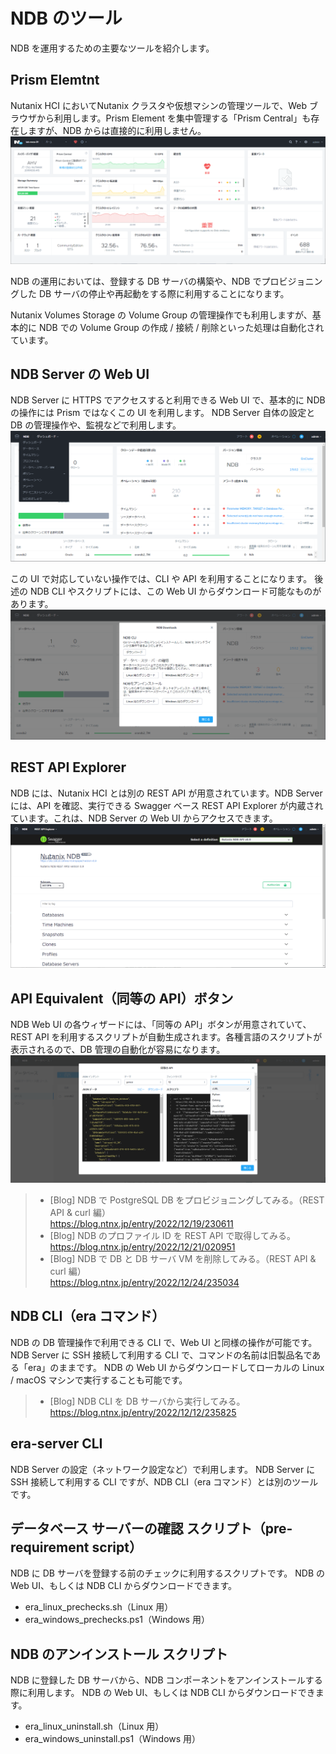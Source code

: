 # NDB のツール

NDB を運用するための主要なツールを紹介します。


## Prism Elemtnt

Nutanix HCI においてNutanix クラスタや仮想マシンの管理ツールで、Web ブラウザから利用します。Prism Element を集中管理する「Prism Central」も存在しますが、NDB からは直接的に利用しません。
![Prism Element](images/util-prism-element.png)

NDB の運用においては、登録する DB サーバの構築や、NDB でプロビジョニングした DB サーバの停止や再起動をする際に利用することになります。

Nutanix Volumes Storage の Volume Group の管理操作でも利用しますが、基本的に NDB での Volume Group の作成 / 接続 / 削除といった処理は自動化されています。


## NDB Server の Web UI

NDB Server に HTTPS でアクセスすると利用できる Web UI で、基本的に NDB の操作には Prism ではなくこの UI を利用します。
NDB Server 自体の設定と DB の管理操作や、監視などで利用します。
![NDB Web UI](images/util-ndb-ui.png)

この UI で対応していない操作では、CLI や API を利用することになります。
後述の NDB CLI やスクリプトには、この Web UI からダウンロード可能なものがあります。
![NDB CLI Download](images/util-ndb-ui-cli-download.png)


## REST API Explorer

NDB には、Nutanix HCI とは別の REST API が用意されています。NDB Server には、API を確認、実行できる Swagger ベース REST API Explorer が内蔵されています。これは、NDB Server の Web UI からアクセスできます。
![NDB REST API Explorer](images/util-ndb-api-explore.png)


## API Equivalent（同等の API）ボタン

NDB Web UI の各ウィザードには、「同等の API」ボタンが用意されていて、REST API を利用するスクリプトが自動生成されます。各種言語のスクリプトが表示されるので、DB 管理の自動化が容易になります。
![NDB API Equivalent](images/util-ndb-api-equivalent.png)

> - [Blog] NDB で PostgreSQL DB をプロビジョニングしてみる。（REST API & curl 編）  
>   https://blog.ntnx.jp/entry/2022/12/19/230611
> - [Blog] NDB のプロファイル ID を REST API で取得してみる。   
>   https://blog.ntnx.jp/entry/2022/12/21/020951
> - [Blog] NDB で DB と DB サーバ VM を削除してみる。（REST API & curl 編）  
>   https://blog.ntnx.jp/entry/2022/12/24/235034


## NDB CLI（era コマンド）

NDB の DB 管理操作で利用できる CLI で、Web UI と同様の操作が可能です。
NDB Server に SSH 接続して利用する CLI で、コマンドの名前は旧製品名である「era」のままです。
NDB の Web UI からダウンロードしてローカルの Linux / macOS マシンで実行することも可能です。

> - [Blog] NDB CLI を DB サーバから実行してみる。  
>   https://blog.ntnx.jp/entry/2022/12/12/235825


## era-server CLI

NDB Server の設定（ネットワーク設定など）で利用します。
NDB Server に SSH 接続して利用する CLI ですが、NDB CLI（era コマンド）とは別のツールです。


## データベース サーバーの確認 スクリプト（pre-requirement script）

NDB に DB サーバを登録する前のチェックに利用するスクリプトです。
NDB の Web UI、もしくは NDB CLI からダウンロードできます。

- era_linux_prechecks.sh（Linux 用）
- era_windows_prechecks.ps1（Windows 用）


## NDB のアンインストール スクリプト

NDB に登録した DB サーバから、NDB コンポーネントをアンインストールする際に利用します。
NDB の Web UI、もしくは NDB CLI からダウンロードできます。

- era_linux_uninstall.sh（Linux 用）
- era_windows_uninstall.ps1（Windows 用）
